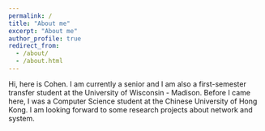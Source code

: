 ```yaml
---
permalink: /
title: "About me"
excerpt: "About me"
author_profile: true
redirect_from: 
  - /about/
  - /about.html
---
```


Hi, here is Cohen. I am currently a senior and I am also a first-semester transfer student at the University of Wisconsin - Madison. Before I came here, I was a Computer Science student at the Chinese University of Hong Kong. I am looking forward to some research projects about network and system.